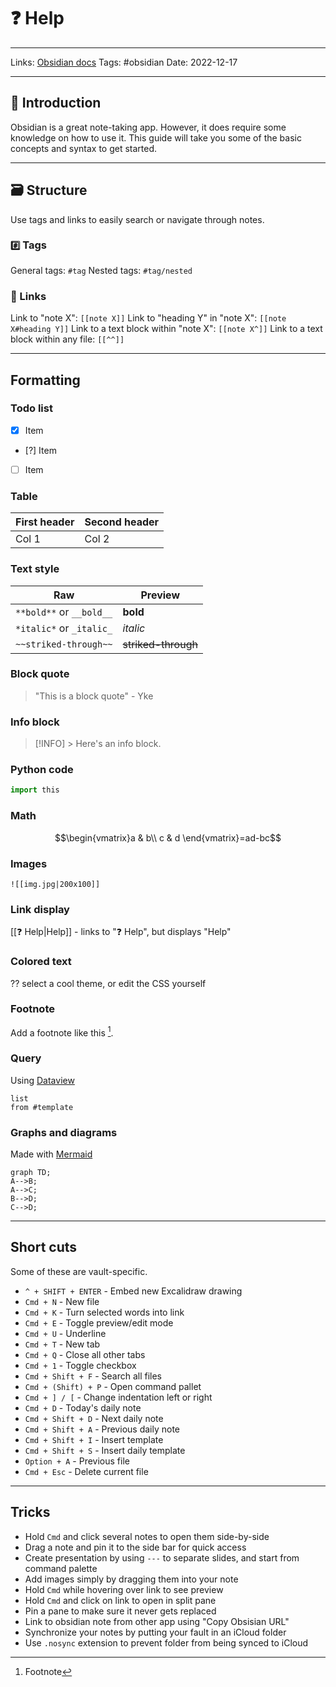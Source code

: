 # ❓ Help

---

Links: [Obsidian docs](https://help.obsidian.md/Obsidian/Index)
Tags: #obsidian
Date: 2022-12-17

---

## 👋 Introduction

Obsidian is a great note-taking app. However, it does require some knowledge on how to use it. This guide will take you some of the basic concepts and syntax to get started.

---

## 🗃 Structure

Use tags and links to easily search or navigate through notes.

### `#️⃣` Tags

General tags:  `#tag`
Nested tags:  `#tag/nested`

### 🔗 Links

Link to "note X":  `[[note X]]`
Link to "heading Y" in "note X":  `[[note X#heading Y]]`
Link to a text block within "note X":  `[[note X^]]` 
Link to a text block within any file:  `[[^^]]`

---

## Formatting

### Todo list

- [x] Item
- [?] Item
- [ ] Item

### Table

| First header | Second header |
|--------------|---------------|
| Col 1        | Col 2         |

### Text style

| Raw                 | Preview                |
| ------------------------ | ------------------- |
| `**bold**` or `__bold__` | **bold**            |
| `*italic*` or `_italic_` | *italic*            |
| `~~striked-through~~`    | ~~striked-through~~ |

### Block quote

> "This is a block quote" - Yke

### Info block

> [!INFO] > Here's an info block.

### Python code

```python
import this
```

### Math

$$\begin{vmatrix}a & b\\ c & d \end{vmatrix}=ad-bc$$

### Images

`![[img.jpg|200x100]]`

### Link display

[[❓ Help|Help]] - links to "❓ Help", but displays "Help"

### Colored text

?? select a cool theme, or edit the CSS yourself

### Footnote

Add a footnote like this [^1].

[^1]: Footnote

### Query

Using [Dataview](https://blacksmithgu.github.io/obsidian-dataview/)
```dataview
list
from #template
```

### Graphs and diagrams

Made with [Mermaid](https://mermaid-js.github.io/mermaid/#/)

```mermaid
graph TD;
A-->B;
A-->C;
B-->D;
C-->D;
```

---

## Short cuts

Some of these are vault-specific.

- `^ + SHIFT + ENTER` - Embed new Excalidraw drawing
- `Cmd + N` - New file
- `Cmd + K` - Turn selected words into link
- `Cmd + E` - Toggle preview/edit mode
- `Cmd + U` - Underline
- `Cmd + T` - New tab
- `Cmd + Q` - Close all other tabs
-  `Cmd + 1` - Toggle checkbox
- `Cmd + Shift + F` - Search all files
- `Cmd + (Shift) + P` - Open command pallet
- `Cmd + ] / [` - Change indentation left or right
- `Cmd + D` - Today's daily note
- `Cmd + Shift + D` - Next daily note
- `Cmd + Shift + A` - Previous daily note
- `Cmd + Shift + I` - Insert template
- `Cmd + Shift + S` - Insert daily template
- `Option + A` - Previous file
- `Cmd + Esc` - Delete current file

--- 

## Tricks

- Hold `Cmd` and click several notes to open them side-by-side
- Drag a note and pin it to the side bar for quick access
- Create presentation by using `---` to separate slides, and start from command palette
- Add images simply by dragging them into your note
- Hold `Cmd` while hovering over link to see preview
- Hold `Cmd` and click on link to open in split pane
- Pin a pane to make sure it never gets replaced
- Link to obsidian note from other app using "Copy Obsisian URL"
- Synchronize your notes by putting your fault in an iCloud folder
- Use `.nosync` extension to prevent folder from being synced to iCloud
